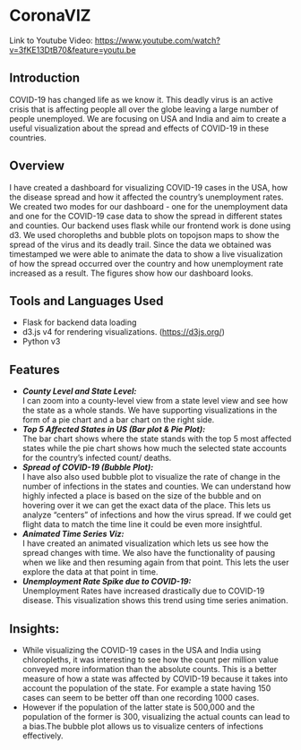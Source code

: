 # CoronaVIZ

Link to Youtube Video: https://www.youtube.com/watch?v=3fKE13DtB70&feature=youtu.be

## Introduction
COVID-19 has changed life as we know it. This deadly virus is an active crisis that is affecting people all over the globe leaving a large number of people unemployed. We are focusing on USA and India and aim to create a useful visualization about the spread and effects of COVID-19 in these countries.

## Overview
I have created a dashboard for visualizing COVID-19 cases in the USA, how the disease spread and how it affected the country’s unemployment rates. We created two modes for our dashboard - one for the unemployment data and one for the COVID-19 case data to show the spread in different states and counties. Our backend uses flask while our frontend work is done using d3. We used choropleths and bubble plots on topojson maps to show the spread of the virus and its deadly trail. Since the data we obtained was timestamped we were able to animate the data to show a live visualization of how the spread occurred over the country and how unemployment rate increased as a
result. The figures show how our dashboard looks.

## Tools and Languages Used
- Flask for backend data loading
- d3.js v4 for rendering visualizations. (https://d3js.org/)
- Python v3

## Features

- ***County Level and State Level:***\
I can zoom into a county-level view from a state level view and see how the state as a whole stands. We have supporting visualizations in the form of a pie chart and a bar chart on the right side.
- ***Top 5 Affected States in US (Bar plot & Pie Plot):***\
The bar chart shows where the state stands with the top 5 most affected states while the pie chart shows how much the selected state accounts for the country’s infected count/ deaths.
- ***Spread of COVID-19 (Bubble Plot):***\
I have also also used bubble plot to visualize the rate of change in the number of infections in the states and counties. We can understand how highly infected a place is based on the size of the bubble and on hovering over it we can get the exact data of the place. This lets us analyze “centers” of infections and how the virus spread. If we could get flight data to match the time line it could be even more insightful.
- ***Animated Time Series Viz:***\
I have created an animated visualization which lets us see how the spread changes with time. We also have the functionality of pausing when we like and then resuming again from that point. This lets the user explore the data at that point in time.
- ***Unemployment Rate Spike due to COVID-19:***\
Unemployment Rates have increased drastically due to COVID-19 disease. This visualization shows this trend using time series animation.

## Insights:
- While visualizing the COVID-19 cases in the USA and India using chloropleths, it was interesting to see how the count per million value conveyed more information than the absolute counts. This is a better measure of how a state was affected by COVID-19 because it takes into account the population of the state. For example a state having 150 cases can seem to be better off than one recording 1000 cases.
- However if the population of the latter state is 500,000 and the population of the former is 300, visualizing the actual counts can lead to a bias.The bubble plot allows us to visualize centers of infections effectively.
